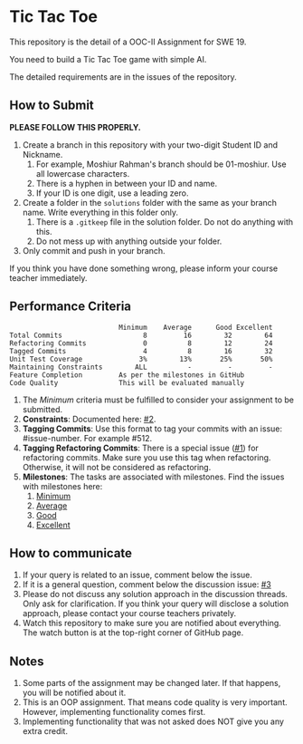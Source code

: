 # Tic Tac Toe
This repository is the detail of a OOC-II Assignment for SWE 19.  

You need to build a Tic Tac Toe game with simple AI.

The detailed requirements are in the issues of the repository.

## How to Submit
**PLEASE FOLLOW THIS PROPERLY.**

1. Create a branch in this repository with your two-digit Student ID and Nickname. 
   1. For example, Moshiur Rahman's branch should be 01-moshiur. Use all lowercase characters.
   2. There is a hyphen in between your ID and name.
   3. If your ID is one digit, use a leading zero.
2. Create a folder in the `solutions` folder with the same as your branch name. Write everything in this folder only.
   1. There is a `.gitkeep` file in the solution folder. Do not do anything with this.
   2. Do not mess up with anything outside your folder.
3. Only commit and push in your branch.

If you think you have done something wrong, please inform your course teacher immediately.

## Performance Criteria

```
                           Minimum    Average      Good Excellent
Total Commits                    8         16        32        64
Refactoring Commits              0          8        12        24
Tagged Commits                   4          8        16        32
Unit Test Coverage              3%        13%       25%       50%  
Maintaining Constraints        ALL          -         -         -
Feature Completion         As per the milestones in GitHub
Code Quality               This will be evaluated manually
```

1. The _Minimum_ criteria must be fulfilled to consider your assignment to be submitted.
1. **Constraints**: Documented here: [#2](/../../issues/2).
1. **Tagging Commits**: Use this format to tag your commits with an issue: #issue-number. For example #512.
1. **Tagging Refactoring Commits**: There is a special issue ([#1](/../../issues/1)) for refactoring commits. Make sure you use this tag when refactoring. Otherwise, it will not be considered as refactoring.
1. **Milestones**: The tasks are associated with milestones. Find the issues with milestones here:
   1. [Minimum](/../../issues?q=milestone:Minimum)
   1. [Average](/../../issues?q=milestone:Average)
   1. [Good](/../../issues?q=milestone:Good)
   1. [Excellent](/../../issues?q=milestone:Excellent)

## How to communicate
1. If your query is related to an issue, comment below the issue.
1. If it is a general question, comment below the discussion issue: [#3](/../../issues/3)
1. Please do not discuss any solution approach in the discussion threads. Only ask for clarification. If you think your query will disclose a solution approach, please contact your course teachers privately.
1. Watch this repository to make sure you are notified about everything. The watch button is at the top-right corner of GitHub page.

## Notes
1. Some parts of the assignment may be changed later. If that happens, you will be notified about it.
1. This is an OOP assignment. That means code quality is very important. However, implementing functionality comes first.
1. Implementing functionality that was not asked does NOT give you any extra credit. 
